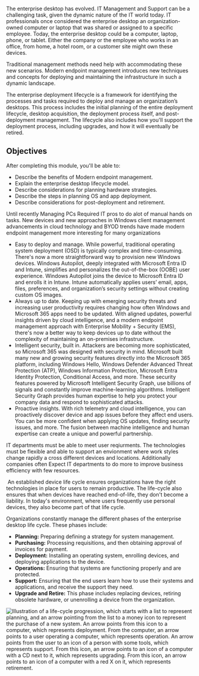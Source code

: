 
The enterprise desktop has evolved. IT Management and Support can be a challenging task, given the dynamic nature of the IT world today. IT professionals once considered the enterprise desktop an organization-owned computer or laptop that was shared or assigned to a specific employee. Today, the enterprise desktop could be a computer, laptop, phone, or tablet. Either the company or the employee who works in an office, from home, a hotel room, or a customer site might own these devices.

Traditional management methods need help with accommodating these new scenarios. Modern endpoint management introduces new techniques and concepts for deploying and maintaining the infrastructure in such a dynamic landscape.

The enterprise deployment lifecycle is a framework for identifying the processes and tasks required to deploy and manage an organization’s desktops. This process includes the initial planning of the entire deployment lifecycle, desktop acquisition, the deployment process itself, and post-deployment management. The lifecycle also includes how you'll support the deployment process, including upgrades, and how it will eventually be retired.

## Objectives

After completing this module, you'll be able to:

- Describe the benefits of Modern endpoint management.
- Explain the enterprise desktop lifecycle model.
- Describe considerations for planning hardware strategies.
- Describe the steps in planning OS and app deployment.
- Describe considerations for post-deployment and retirement.

Until recently Managing PCs Required IT pros to do alot of manual hands on tasks. New devices and new approaches in Windows client management advancements in cloud technology and BYOD trends have made modern endpoint management more interesting for many organizations 

- Easy to deploy and manage. While powerful, traditional operating system deployment (OSD) is typically complex and time-consuming. There's now a more straightforward way to provision new Windows devices. Windows Autopilot, deeply integrated with Microsoft Entra ID and Intune, simplifies and personalizes the out-of-the-box (OOBE) user experience. Windows Autopilot joins the device to Microsoft Entra ID and enrolls it in Intune. Intune automatically applies users’ email, apps, files, preferences, and organization’s security settings without creating custom OS images.
- Always up to date. Keeping up with emerging security threats and increasing user productivity requires changing how often Windows and Microsoft 365 apps need to be updated. With aligned updates, powerful insights driven by cloud intelligence, and a modern endpoint management approach with Enterprise Mobility + Security (EMS), there's now a better way to keep devices up to date without the complexity of maintaining an on-premises infrastructure.
- Intelligent security, built in. Attackers are becoming more sophisticated, so Microsoft 365 was designed with security in mind. Microsoft built many new and growing security features directly into the Microsoft 365 platform, including Windows Hello, Windows Defender Advanced Threat Protection (ATP), Windows Information Protection, Microsoft Entra Identity Protection, Conditional Access, and more. These security features powered by Microsoft Intelligent Security Graph, use billions of signals and constantly improve machine-learning algorithms. Intelligent Security Graph provides human expertise to help you protect your company data and respond to sophisticated attacks.
- Proactive insights. With rich telemetry and cloud intelligence, you can proactively discover device and app issues before they affect end users. You can be more confident when applying OS updates, finding security issues, and more. The fusion between machine intelligence and human expertise can create a unique and powerful partnership.


IT departments must be able to meet user reqiurments. The technologies must be flexible and able to support an envionment where work styles change rapidly a cross different devices and locations. Additionally companies often Expect IT departments to do more to improve business efficiency with few resources.

 An established device life cycle ensures organizations have the right technologies in place for users to remain productive. The life-cycle also ensures that when devices have reached end-of-life, they don't become a liability. In today's environment, where users frequently use personal devices, they also become part of that life cycle.

Organizations constantly manage the different phases of the enterprise desktop life cycle. These phases include:

- **Planning:** Preparing defining a strategy for system management.
- **Purchasing:** Processing requisitions, and then obtaining approval of invoices for payment.
- **Deployment:** Installing an operating system, enrolling devices, and deploying applications to the device.
- **Operations:** Ensuring that systems are functioning properly and are protected.
- **Support:** Ensuring that the end users learn how to use their systems and applications, and receive the support they need.
- **Upgrade and Retire:** This phase includes replacing devices, retiring obsolete hardware, or unenrolling a device from the organization.

![Illustration of a life-cycle progression, which starts with a list to represent planning, and an arrow pointing from the list to a money icon to represent the purchase of a new system. An arrow points from this icon to a computer, which represents deployment. From the computer, an arrow points to a user operating a computer, which represents operation. An arrow points from the user to an icon of a person with some tools, which represents support. From this icon, an arrow points to an icon of a computer with a CD next to it, which represents upgrading. From this icon, an arrow points to an icon of a computer with a red X on it, which represents retirement.](https://learn.microsoft.com/en-us/training/wwl-azure/explore-enterprise-desktop/media/enterprise-desktop-lifecycle-9e6e379b.png)



